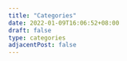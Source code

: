 ```yaml
---
title: "Categories"
date: 2022-01-09T16:06:52+08:00
draft: false
type: categories
adjacentPost: false
---
```



